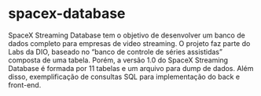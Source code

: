 # spacex-database
SpaceX Streaming Database tem o objetivo de desenvolver um banco de dados completo para empresas de video streaming. O projeto faz parte do Labs da DIO, baseado no “banco de controle de séries assistidas” composta de uma tabela. Porém, a versão 1.0 do SpaceX Streaming Database é formada por 11 tabelas e um arquivo para dump de dados. Além disso, exemplificação de consultas SQL para implementação do back e front-end.
